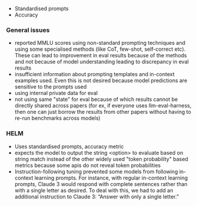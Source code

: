 - Standardised prompts
- Accuracy 
### General issues
- reported MMLU scores using non-standard prompting techniques and using some specialised methods (like CoT, few-shot, self-correct etc). These can lead to improvement in eval results because of the methods and not because of model understanding leading to discrepancy in eval results
- insufficient information about prompting templates and in-context examples used. Even this is not desired because model predictions are sensitive to the prompts used
- using internal private data for eval
- not using same "state" for eval because of which results cannot be directly shared across papers (for ex, if everyone uses llm-eval-harness, then one can just borrow the results from other papers without having to re-run benchmarks across models)
### HELM
- Uses standardised prompts, accuracy metric
- expects the model to output the string \<option> to evaluate based on string match instead of the other widely used "token probability" based metrics because some apis do not reveal token probabilities
- Instruction-following tuning prevented some models from following in-context learning prompts. For instance, with regular in-context learning prompts, Claude 3 would respond with complete sentences rather than with a single letter as desired. To deal with this, we had to add an additional instruction to Claude 3: “Answer with only a single letter.”
